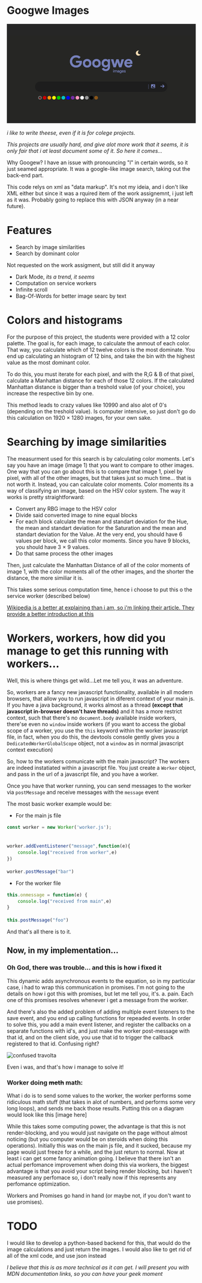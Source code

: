 # Googwe Images

![preview](Images/og-image-2.jpg)

_i like to write theese, even if it is for colege projects._

_This projects are usually hard, and give alot more work that it seems, it is only fair that i at least document some of it. So here it comes..._

Why Googew? I have an issue with pronouncing "l" in certain words, so it just seamed appropriate. It was a google-like image search, taking out the back-end part.

This code relys on xml as "data markup". It's not my ideia, and i don't like XML either but since it was a rquired item of the work assignemnt, i just left as it was. Probably going to replace this with JSON anyway (in a near future).

# Features
- Search by image similarities
- Search by dominant color

Not requested on the work assigment, but still did it anyway
- Dark Mode, _its a trend, it seems_
- Computation on service workers
- Infinite scroll
- Bag-Of-Words for better image searc by text

# Colors and histograms
For the purpose of this project, the students were provided with a 12 color palette. The goal is, for each image, to calculate the anmout of each color. That way, you calculate which of 12 twelve colors is the most dominate. You end up calculating an histogram of 12 bins, and take the bin with the highest value as the most dominant color. 

To do this, you must iterate for each pixel, and with the R,G & B of that pixel, calculate a Manhattan distance for each of those 12 colors.
If the calculated Manhattan distance is bigger than a treshold value (of your choice), you increase the respective bin by one.

This method leads to crazy values like 10990 and also alot of 0's (depending on the treshold value). Is computer intensive, so just don't go do this calculation on 1920 $\times$ 1280 images, for your own sake.

# Searching by image similarities
The measurment used for this search is by calculating color moments. 
Let's say you have an image (image 1) that you want to compare to other images. One way that you can go about this is to compare that image 1, pixel by pixel, with all of the other images, but that takes just so much time... that is not worth it. Instead, you can calculate color moments. Color moments its a way of classifying an image, based on the HSV color system. 
The way it works is pretty straightforward:
- Convert any RBG image to the HSV color
- Divide said converted image to nine equal blocks
- For each block calculate the mean and standart deviation for the Hue, the mean and standart deviation for the Saturation and the mean and standart deviation for the Value. At the very end, you should have 6 values per block, we call this color moments. Since you have 9 blocks, you should have 3 $\times$ 9 values. 
- Do that same process the other images

Then, just calculate the Manhattan Distance of all of the color moments of image 1, with the color moments all of  the other images, and the shorter the distance, the more similiar it is.

This takes some serious computation time, hence i choose to put this o the service worker (described below)

[Wikipedia is a better at explaining than i am, so i'm linking their article. They provide a better introduction at this](https://en.wikipedia.org/wiki/Color_moments)

# Workers, workers, how did you manage to get this running with workers...

Well, this is where things get wild...Let me tell you, it was an adventure.

So, workers are a fancy new javascript functionality, available in all modern browsers, that allow you to run javascript in diferent context of your main js. If you have a java background, it works almost as a thread **(except that javascript in-browser doesn't have threads)** and it has a more restrict context, such that there's no ``document.body`` available inside workers, there'se even no ``window`` inside workers (if you want to access the global scope of a worker, you use the ``this`` keyword within the worker javascript file, in fact, when you do this, the devtools console gently gives you a ``DedicatedWorkerGlobalScope`` object, not a ``window`` as in normal javascript context execution)

So, how to the workers comunicate with the main javascript? The workers are indeed instatiated within a javascript file. You just create a ``Worker`` object, and pass in the url of a javascript file, and you have a worker.

Once you have that worker running, you can send messages to the worker via ``postMessage`` and receive messages with the ``message`` event

The most basic worker example would be:

- For the main js file
```js
const worker = new Worker('worker.js');


worker.addEventListener("message",function(e){
    console.log("received from worker",e)
})

worker.postMessage("bar")
```

- For the worker file
```js
this.onmessage = function(e) {
    console.log("received from main",e)
}

this.postMessage("foo")
```
And that's all there is to it.
## Now, in my implementation...

### Oh God, there was trouble... and this is how i fixed it
This dynamic adds asynchronous events to the equation, so in my particular case, i had to wrap this communication in promises. I'm not going to the details on how i got this with promises, but let me tell you, it's. a. pain. Each one of this promises resolves whenever i get a message from the worker.

And there's also the added problem of adding multiple event listeners to the save event, and you end up calling functions for repeaded events. In order to solve this, you add a main event listener, and register the callbacks on a separate functions with id's, and just make the worker post-message with that id, and on the client side, you use that id to trigger the callback registered to that id. Confusing right?

![confused travolta](https://media.giphy.com/media/hEc4k5pN17GZq/source.gif)

Even i was, and that's how i manage to solve it!

### Worker doing ~~meth~~ math:
What i do is to send some values to the worker, the worker performs some ridiculous math stuff (that takes in alot of numbers, and performs some very long loops), and sends me back those results. Putting this on a diagram would look like this
[image here]

While this takes some computing power, the advantage is that this is not render-blocking, and you would just navigate on the page without almost noticing (but you computer would be on steroids when doing this operations). 
Initially this was on the main js file, and it sucked, because my page would just freeze for a while, and the just return to normal. Now at least i can get some fancy animation going. I believe that there isn't an actual perfomance improvement when doing this via workers, the biggest advantage is that you avoid your script being render blocking, but i haven't measured any perfomace so, i don't really now if this represents any perfomance optimization.


Workers and Promises go hand in hand (or maybe not, if you don't want to use promises).

# TODO
I would like to develop a python-based backend for this, that would do the image calculations and just return the images. I would also like to get rid of all of the xml code, and use json instead

_I believe that this is as more technical as it can get. I will present you with MDN documentation links, so you can have your geek moment_

